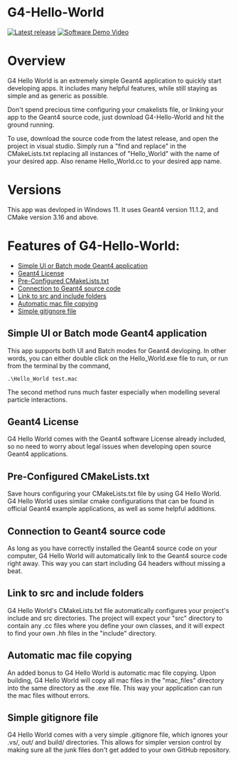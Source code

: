 # G4-Hello-World

[![Latest release](https://img.shields.io/badge/Release:-v0.1.0-violet)](https://github.com/john9francis/G4-Hello-World/releases/latest) 
[![Software Demo Video](https://img.shields.io/badge/Software_demo-YouTube-red)](https://www.youtube.com/channel/UCDJQomy5ICn2fkJWiCm9Dig)

# Overview

G4 Hello World is an extremely simple Geant4 application to quickly start developing apps. It includes many helpful features, while still staying as simple and as generic as possible.

Don't spend precious time configuring your cmakelists file, or linking your app to the Geant4 source code, just download G4-Hello-World and hit the ground running.

To use, download the source code from the latest release, and open the project in visual studio. Simply run a "find and replace" in the CMakeLists.txt replacing all instances of "Hello_World" with the name of your desired app. Also rename Hello_World.cc to your desired app name.

# Versions

This app was devloped in Windows 11. It uses Geant4 version 11.1.2, and CMake version 3.16 and above.

# Features of G4-Hello-World:

- [Simple UI or Batch mode Geant4 application](#simple-ui-or-batch-mode-geant4-application)
- [Geant4 License](#geant4-license)
- [Pre-Configured CMakeLists.txt](#pre-configured-cmakelists.txt)
- [Connection to Geant4 source code](#connection-to-geant4-source-code)
- [Link to src and include folders](#link-to-src-and-include-folders)
- [Automatic mac file copying](#automatic-mac-file-copying)
- [Simple gitignore file](#simple-gitignore-file)

## Simple UI or Batch mode Geant4 application

This app supports both UI and Batch modes for Geant4 devloping. In other words, you can either double click on the Hello_World.exe file to run, or run from the terminal by the command, 
```
.\Hello_World test.mac
```
The second method runs much faster especially when modelling several particle interactions.

## Geant4 License

G4 Hello World comes with the Geant4 software License already included, so no need to worry about legal issues when developing open source Geant4 applications. 

## Pre-Configured CMakeLists.txt

Save hours configuring your CMakeLists.txt file by using G4 Hello World. G4 Hello World uses similar cmake configurations that can be found in official Geant4 example applications, as well as some helpful additions. 

## Connection to Geant4 source code

As long as you have correctly installed the Geant4 source code on your computer, G4 Hello World will automatically link to the Geant4 source code right away. This way you can start including G4 headers without missing a beat. 

## Link to src and include folders

G4 Hello World's CMakeLists.txt file automatically configures your project's include and src directories. The project will expect your "src" directory to contain any .cc files where you define your own classes, and it will expect to find your own .hh files in the "include" directory. 

## Automatic mac file copying

An added bonus to G4 Hello World is automatic mac file copying. Upon building, G4 Hello World will copy all mac files in the "mac_files" directory into the same directory as the .exe file. This way your application can run the mac files without errors. 

## Simple gitignore file

G4 Hello World comes with a very simple .gitignore file, which ignores your .vs/, out/ and build/ directories. This allows for simpler version control by making sure all the junk files don't get added to your own GitHub repository. 
